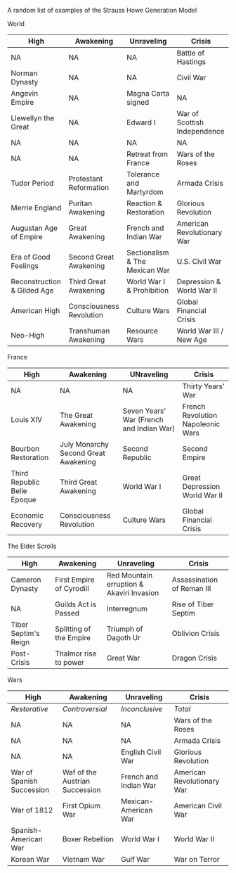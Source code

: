A random list of examples of the Strauss Howe Generation Model

World 

|High|Awakening|Unraveling|Crisis|
|---|---|---|---|
| NA | NA | NA | Battle of Hastings 
Norman Dynasty | NA | NA | Civil War
Angevin Empire | NA | Magna Carta signed | NA 
Llewellyn the Great | NA | Edward I | War of Scottish Independence 
NA | NA | NA | NA 
NA | NA | Retreat from France | Wars of the Roses 
Tudor Period | Protestant Reformation | Tolerance and Martyrdom | Armada Crisis
Merrie England | Puritan Awakening | Reaction & Restoration | Glorious Revolution 
Augustan Age of Empire | Great Awakening | French and Indian War | American Revolutionary War 
Era of Good Feelings | Second Great Awakening | Sectionalism & The Mexican War | U.S. Civil War 
Reconstruction & Gilded Age | Third Great Awakening | World War I & Prohibition | Depression & World War II 
American High | Consciousness Revolution | Culture Wars | Global Financial Crisis 
Neo-High | Transhuman Awakening | Resource Wars | World War III / New Age 

France 

|High|Awakening|UNraveling|Crisis|
|---|---|---|---|
NA | NA | NA | Thirty Years' War 
Louis XIV | The Great Awakening | Seven Years' War (French and Indian War) | French Revolution<br/>Napoleonic Wars
Bourbon Restoration | July Monarchy<br/>Second Great Awakening | Second Republic | Second Empire | 
Third Republic<br/>Belle Epoque | Third Great Awakening | World War I | Great Depression<br/>World War II 
Economic Recovery | Consciousness Revolution | Culture Wars | Global Financial Crisis

The Elder Scrolls 

|High|Awakening|Unraveling|Crisis|
|---|---|---|---|
Cameron Dynasty | First Empire of Cyrodiil | Red Mountain erruption & Akaviri Invasion | Assassination of Reman III 
NA | Guilds Act is Passed | Interregnum | Rise of Tiber Septim 
Tiber Septim's Reign | Splitting of the Empire | Triumph of Dagoth Ur | Oblivion Crisis 
Post-Crisis | Thalmor rise to power | Great War | Dragon Crisis |

Wars

|High|Awakening|Unraveling|Crisis|
|---|---|---|---|
*Restorative* | *Controversial* | *Inconclusive* | *Total* 
NA | NA | NA | Wars of the Roses 
NA | NA | NA | Armada Crisis 
NA | NA | English Civil War | Glorious Revolution 
War of Spanish Succession | Waf of the Austrian Succession | French and Indian War | American Revolutionary War 
War of 1812 | First Opium War | Mexican-American War | American Civil War
Spanish-American War | Boxer Rebellion | World War I | World War II
Korean War | Vietnam War | Gulf War | War on Terror 


